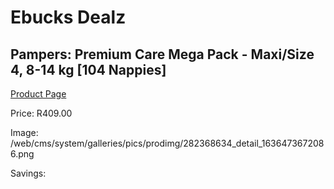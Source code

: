 
# Ebucks Dealz
## Pampers: Premium Care Mega Pack - Maxi/Size 4, 8-14 kg [104 Nappies]
[Product Page](https://www.ebucks.com/web/shop/productSelected.do?prodId=282368634&catId=1186088243)

Price: R409.00

Image: /web/cms/system/galleries/pics/prodimg/282368634_detail_1636473672086.png

Savings: 


	